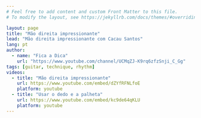 ```yaml
---
# Feel free to add content and custom Front Matter to this file.
# To modify the layout, see https://jekyllrb.com/docs/themes/#overriding-theme-defaults

layout: page
title: "Mão direita impressionante"
lead: "Mão direita impressionante com Cacau Santos"
lang: pt
author:
  - name: "Fica a Dica"
    url: "https://www.youtube.com/channel/UCMqZJ-K9rq6zfzSnji_C_Gg"
tags: [guitar, technique, rhythm]
videos:
  - title: "Mão direita impressionante"
    url: https://www.youtube.com/embed/dZYfRFNLfoE
    platform: youtube
  - title: "Usar o dedo e a palheta"
    url: https://www.youtube.com/embed/kc9de64qKLU
    platform: youtube
---
```

